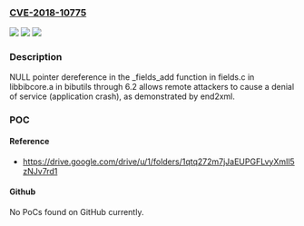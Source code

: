 ### [CVE-2018-10775](https://cve.mitre.org/cgi-bin/cvename.cgi?name=CVE-2018-10775)
![](https://img.shields.io/static/v1?label=Product&message=n%2Fa&color=blue)
![](https://img.shields.io/static/v1?label=Version&message=n%2Fa&color=blue)
![](https://img.shields.io/static/v1?label=Vulnerability&message=n%2Fa&color=brighgreen)

### Description

NULL pointer dereference in the _fields_add function in fields.c in libbibcore.a in bibutils through 6.2 allows remote attackers to cause a denial of service (application crash), as demonstrated by end2xml.

### POC

#### Reference
- https://drive.google.com/drive/u/1/folders/1qtq272m7jJaEUPGFLvyXmIl5zNJv7rd1

#### Github
No PoCs found on GitHub currently.

